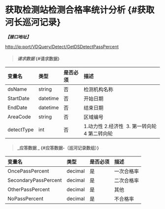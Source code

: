 # 获取检测站检测合格率统计分析 {#获取河长巡河记录}

_**【接口地址】**_

[http://ip:port/VDQuery/Detect/GetDSDetectPassPercent](http://ip:port/EqmQuery/Equipment/GetEquipmentList)

> #### _请求数据_ {#请求数据}

| 变量名 | 类型 | 是否必须 | 描述 |
| :--- | :--- | :--- | :--- |
| dsName | string | 否 | 检测机构名称 |
| StartDate | datetime | 否 | 开始日期 |
| EndDate | datetime | 否 | 结束日期 |
| AreaCode | string | 否 | 区域编号 |
| detectType | int | 否 | 1.动力性 2.经济性  3. 第一转向轮 4 第二转向轮 |


> #### _应答数据 _ {#应答数据-（巡河记录数组）}

| 变量名 | 类型 | 是否必须 | 描述 |
| :--- | :--- | :--- | :--- |
| OncePassPercent | decimal | 是 | 一次合格率 |
| SecondaryPassPercent | decimal | 是 | 二次合格率 |
| OtherPassPercent | decimal | 是 | 其他 |
| NoPassPercent | decimal | 是 | 不合格率 |


